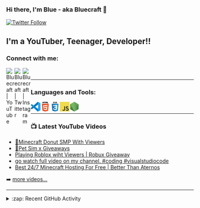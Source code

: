 ### Hi there, I'm Blue - aka Bluecraft 👋 

[![Twitter Follow](https://img.shields.io/twitter/follow/Bluecraftplayz?color=1DA1F2&logo=twitter&style=for-the-badge)](https://twitter.com/intent/follow?original_referer=https%3A%2F%2Fgithub.com%2FBluecraftplayz&screen_name=Bluecraftplayz)

## I'm a YouTuber, Teenager, Developer!!


### Connect with me:

[<img align="left" alt="Bluecraft | YouTube" width="22px" src="https://cdn.jsdelivr.net/npm/simple-icons@v3/icons/youtube.svg" />][youtube]
[<img align="left" alt="Bluecraft | Twitter" width="22px" src="https://cdn.jsdelivr.net/npm/simple-icons@v3/icons/twitter.svg" />][twitter]
[<img align="left" alt="Bluecraft  | Instagram" width="22px" src="https://cdn.jsdelivr.net/npm/simple-icons@v3/icons/instagram.svg" />][instagram]
<br />

---

### Languages and Tools:

<img align="left" alt="Visual Studio Code" width="26px" src="https://raw.githubusercontent.com/github/explore/80688e429a7d4ef2fca1e82350fe8e3517d3494d/topics/visual-studio-code/visual-studio-code.png" />
<img align="left" alt="HTML5" width="26px" src="https://raw.githubusercontent.com/github/explore/80688e429a7d4ef2fca1e82350fe8e3517d3494d/topics/html/html.png" />
<img align="left" alt="CSS3" width="26px" src="https://raw.githubusercontent.com/github/explore/80688e429a7d4ef2fca1e82350fe8e3517d3494d/topics/css/css.png" />
<img align="left" alt="JavaScript" width="26px" src="https://raw.githubusercontent.com/github/explore/80688e429a7d4ef2fca1e82350fe8e3517d3494d/topics/javascript/javascript.png" />
<img align="left" alt="Node.js" width="26px" src="https://raw.githubusercontent.com/github/explore/80688e429a7d4ef2fca1e82350fe8e3517d3494d/topics/nodejs/nodejs.png" />
<br />

---

### 📺 Latest YouTube Videos

<!-- YOUTUBE:START -->
- [🔴Minecraft  Donut SMP With Viewers](https://www.youtube.com/watch?v=XakWsgPV660)
- [🔴Pet Sim x Giveaways](https://www.youtube.com/watch?v=VAUGYYC37Mc)
- [Playing Roblox wiht Viewers | Robux Giveaway](https://www.youtube.com/watch?v=ZkRj51XayGU)
- [go watch full video on my channel. #coding #visualstudiocode](https://www.youtube.com/watch?v=1EvgL4em3UI)
- [Best 24/7 Minecraft Hosting For Free | Better Than Aternos](https://www.youtube.com/watch?v=pxgxj98fO84)
<!-- YOUTUBE:END -->

➡️ [more videos...](https://youtube.com/channel/UCTEEiT-zFAL0gNSFYU_CeYA)

---

<details>
  <summary>:zap: Recent GitHub Activity</summary>
  
<!--START_SECTION:activity-->
1. 🗣 Commented on [#6031](https://github.com/npm/cli/issues/6031) in [npm/cli](https://github.com/npm/cli)
2. 🗣 Commented on [#8](https://github.com/NotSaksh/Shop-Managerx/issues/8) in [NotSaksh/Shop-Managerx](https://github.com/NotSaksh/Shop-Managerx)
3. 🗣 Commented on [#10](https://github.com/NotSaksh/Shop-Managerx/issues/10) in [NotSaksh/Shop-Managerx](https://github.com/NotSaksh/Shop-Managerx)
<!--END_SECTION:activity-->

</details>

[twitter]: https://twitter.com/Bluecraftplayz
[youtube]: https://youtube.com/channel/UCTEEiT-zFAL0gNSFYU_CeYA
[instagram]: https://instagram.com/insta_bluecraft
